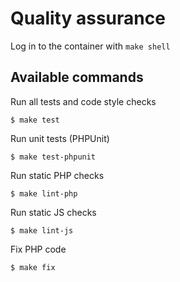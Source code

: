 # Quality assurance

Log in to the container with `make shell`

## Available commands

Run all tests and code style checks

```
$ make test
```

Run unit tests (PHPUnit)

```
$ make test-phpunit
```

Run static PHP checks

```
$ make lint-php
```

Run static JS checks

```
$ make lint-js
```

Fix PHP code

```
$ make fix
```
